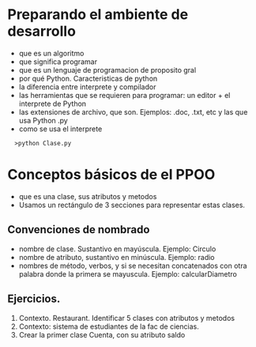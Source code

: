 # Preparando el ambiente de desarrollo

- que es un algoritmo
- que significa programar
- que es un lenguaje de programacion de proposito gral
- por qué Python. Caracteristicas de python
- la diferencia entre interprete y compilador
- las herramientas que se requieren para programar: un editor + el interprete de Python
- las extensiones de archivo, que son. Ejemplos: .doc, .txt, etc y las que usa Python .py
- como se usa el interprete
```python:
  >python Clase.py
```

# Conceptos básicos de el PPOO
- que es una clase, sus atributos y metodos
- Usamos un rectángulo de 3 secciones para representar estas clases.
  

## Convenciones de nombrado
- nombre de clase. Sustantivo en mayúscula. Ejemplo: Circulo
- nombre de atributo, sustantivo en minúscula. Ejemplo: radio
- nombres de método, verbos, y si se necesitan concatenados con otra palabra donde la primera se mayuscula. Ejemplo: calcularDiametro

## Ejercicios. 
1. Contexto. Restaurant. Identificar 5 clases con atributos y metodos
2. Contexto: sistema de estudiantes de la fac de ciencias.
3. Crear la primer clase Cuenta, con su atributo saldo

